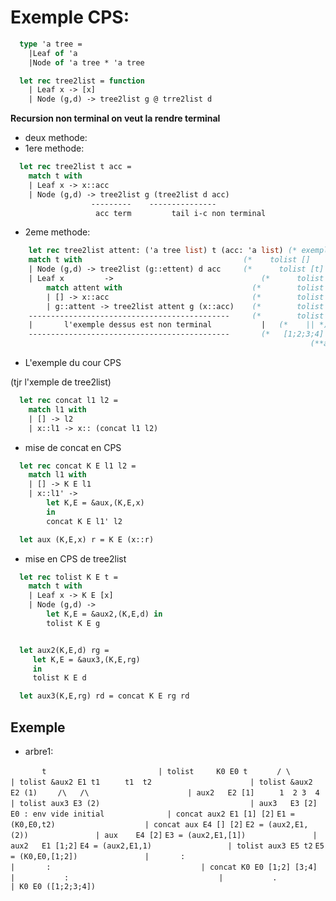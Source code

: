 # Exemple CPS:
```ocaml
  type 'a tree = 
	|Leaf of 'a
	|Node of 'a tree * 'a tree

  let rec tree2list = function
	| Leaf x -> [x]
	| Node (g,d) -> tree2list g @ trre2list d
```	
**Recursion non terminal on veut la rendre terminal**

* deux methode:
 * 1ere methode:

```ocaml
  let rec tree2list t acc = 
	match t with
	| Leaf x -> x::acc
	| Node (g,d) -> tree2list g (tree2list d acc)
                  ---------    ---------------
                   acc term			tail i-c non terminal
```
  * 2eme methode:

```ocaml
	let rec tree2list attent: ('a tree list) t (acc: 'a list) (* exemple ci-desous *)
	match t with                                    (*    tolist []  		 t  []       *)
	| Node (g,d) -> tree2list (g::ettent) d acc     (*		tolist [t] 		 t2 []       *)
	| Leaf x 		 ->                                 (*		tolist [3;t1] (4) []       *)
		match attent with                             (*		tolist [t1] 	(3) [4]      *)
		| [] -> x::acc                                (*		tolist []			 t1 [3;4]    *)
		| g::attent -> tree2list attent g (x::acc)    (*		tolist [1] 		(2) [3;4]    *) 
	---------------------------------------------	  (*		tolist []			(1) [2;3;4]  *)
	|		l'exemple dessus est non terminal 			|   (*	  || *)
	---------------------------------------------		(*	 [1;2;3;4] (**deroulement**) *)
                                                                   (**arbre1**)
```

* L'exemple du cour CPS

(tjr l'xemple de tree2list)

```ocaml
  let rec concat l1 l2 = 
	match l1 with
	| [] -> l2
	| x::l1 -> x:: (concat l1 l2)
```
 * mise de concat en CPS

```ocaml
  let rec concat K E l1 l2 = 
	match l1 with
	| [] -> K E l1
	| x::l1' -> 
		let K,E = &aux,(K,E,x)
		in
		concat K E l1' l2

  let aux (K,E,x) r = K E (x::r)
```
 * mise en CPS de tree2list
```ocaml 
  let rec tolist K E t =
	match t with
	| Leaf x -> K E [x]
	| Node (g,d) -> 
		let K,E = &aux2,(K,E,d) in
		tolist K E g


  let aux2(K,E,d) rg = 
	 let K,E = &aux3,(K,E,rg)
	 in
	 tolist K E d

  let aux3(K,E,rg) rd = concat K E rg rd 
```

## Exemple

* arbre1:

```       t                         | tolist	 K0 E0 t```
```      / \                        | tolist &aux2 E1 t1```
```     t1  t2                      | tolist &aux2 E2 (1)```
```    /\   /\                      | aux2   E2 [1]```
```		1  2 3  4                     | tolist aux3 E3 (2)```
```                                 | aux3   E3 [2]```
```E0 : env vide initial              | concat aux2 E1 [1] [2]```
```E1 = (K0,E0,t2)                    | concat aux E4 [] [2]```
```E2 = (aux2,E1,(2))               | aux    E4 [2]```
```E3 = (aux2,E1,[1])               | aux2   E1 [1;2]```
```E4 = (aux2,E1,1)                 | tolist aux3 E5 t2```
```E5 = (K0,E0,[1;2])               | 		:```
```                                 | 		:```
```                                 | concat K0 E0 [1;2] [3;4]```
```                                 |			:```
```                                 |			.```
```                                 | K0 E0 ([1;2;3;4])```
